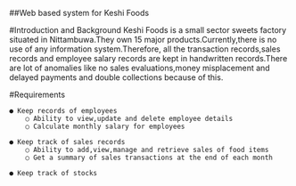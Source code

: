 ##Web based system for Keshi Foods

#Introduction and Background
	Keshi Foods is a small sector sweets factory situated in Nittambuwa.They own 15 major
	products.Currently,there is no use of any information system.Therefore, all the transaction
	records,sales records and employee salary records are kept in handwritten records.There are
	lot of anomalies like no sales evaluations,money misplacement and delayed payments and
	double collections because of this.
	
#Requirements

	● Keep records of employees
		○ Ability to view,update and delete employee details
		○ Calculate monthly salary for employees
		
	● Keep track of sales records
		○ Ability to add,view,manage and retrieve sales of food items
		○ Get a summary of sales transactions at the end of each month
		
	● Keep track of stocks

